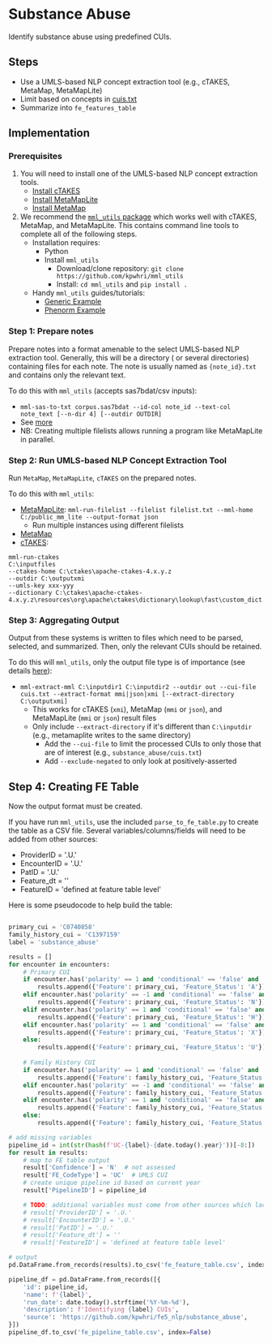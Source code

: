 # Substance Abuse

Identify substance abuse using predefined CUIs.



## Steps

* Use a UMLS-based NLP concept extraction tool (e.g., cTAKES, MetaMap, MetaMapLite)
* Limit based on concepts in [cuis.txt](cuis.txt)
* Summarize into `fe_features_table`

## Implementation

### Prerequisites

1. You will need to install one of the UMLS-based NLP concept extraction tools.
    * [Install cTAKES](https://kpwhri.github.io/mml_utils/install_ctakes.html)
    * [Install MetaMapLite](https://kpwhri.github.io/mml_utils/install_metamaplite.html)
    * [Install MetaMap](https://kpwhri.github.io/mml_utils/install_mm.html)
2. We recommend the [`mml_utils` package](https://github.com/kpwhri/mml_utils/) which works well with cTAKES, MetaMap,
   and MetaMapLite. This contains command line tools to complete all of the following steps.
    * Installation requires:
        * Python
        * Install `mml_utils`
            * Download/clone repository: `git clone https://github.com/kpwhri/mml_utils`
            * Install: `cd mml_utils` and `pip install .`
    * Handy `mml_utils` guides/tutorials:
        * [Generic Example](https://github.com/kpwhri/mml_utils/blob/master/examples/complete)
        * [Phenorm Example](https://github.com/kpwhri/mml_utils/tree/master/examples/phenorm)

### Step 1: Prepare notes

Prepare notes into a format amenable to the select UMLS-based NLP extraction tool. Generally, this will be a directory (
or several directories) containing files for each note. The note is usually named as `{note_id}.txt` and contains only
the relevant text.

To do this with `mml_utils` (accepts sas7bdat/csv inputs):

* `mml-sas-to-txt corpus.sas7bdat --id-col note_id --text-col note_text [--n-dir 4] [--outdir OUTDIR]`
* See [more](https://github.com/kpwhri/mml_utils/tree/master/examples/phenorm#dataset-to-text)
* NB: Creating multiple filelists allows running a program like MetaMapLite in parallel.

### Step 2: Run UMLS-based NLP Concept Extraction Tool

Run `MetaMap`, `MetaMapLite`, `cTAKES` on the prepared notes.

To do this with `mml_utils`:

* [MetaMapLite](https://github.com/kpwhri/mml_utils/tree/master/examples/phenorm#metamaplite):
  `mml-run-filelist --filelist filelist.txt --mml-home C:/public_mm_lite --output-format json`
    * Run multiple instances using different filelists
* [MetaMap](https://github.com/kpwhri/mml_utils/tree/master/examples/phenorm#running-metamap)
* [cTAKES](https://kpwhri.github.io/mml_utils/build_umls_for_ctakes.html#run-ctakes-with-new-dictionary):

```commandline
mml-run-ctakes 
C:\inputfiles 
--ctakes-home C:\ctakes\apache-ctakes-4.x.y.z 
--outdir C:\outputxmi 
--umls-key xxx-yyy 
--dictionary C:\ctakes\apache-ctakes-4.x.y.z\resources\org\apache\ctakes\dictionary\lookup\fast\custom_dict.xml
```

### Step 3: Aggregating Output

Output from these systems is written to files which need to be parsed, selected, and summarized. Then, only the relevant
CUIs should be retained.

To do this will `mml_utils`, only the output file type is of importance (see
details [here](https://github.com/kpwhri/mml_utils/tree/master/examples/phenorm#extracting-cuis)):

* `mml-extract-mml C:\inputdir1 C:\inputdir2 --outdir out --cui-file cuis.txt --extract-format mmi|json|xmi [--extract-directory C:\outputxmi]`
  * This works for cTAKES (`xmi`), MetaMap (`mmi` or `json`), and MetaMapLite (`mmi` or `json`) result files
  * Only include `--extract-directory` if it's different than `C:\inputdir` (e.g., metamaplite writes to the same directory)
    * Add the `--cui-file` to limit the processed CUIs to only those that are of interest (e.g., `substance_abuse/cuis.txt`)
    * Add `--exclude-negated` to only look at positively-asserted 

## Step 4: Creating FE Table
Now the output format must be created.

If you have run `mml_utils`, use the included `parse_to_fe_table.py` to create the table as a CSV file. Several variables/columns/fields will need to be added from other sources:

* ProviderID = '.U.'
* EncounterID = '.U.'
* PatID = '.U.'
* Feature_dt = ''
* FeatureID = 'defined at feature table level'
          
Here is some pseudocode to help build the table:

```python

primary_cui = 'C0740858'
family_history_cui = 'C1397159'
label = 'substance_abuse'

results = []
for encounter in encounters:
    # Primary CUI
    if encounter.has('polarity' == 1 and 'conditional' == 'false' and 'subject' == 'patient' and 'historyOf' == 0):
        results.append({'Feature': primary_cui, 'Feature_Status': 'A'})  # Active 
    elif encounter.has('polarity' == -1 and 'conditional' == 'false' and 'subject' == 'patient' and 'historyOf' == 0):
        results.append({'Feature': primary_cui, 'Feature_Status': 'N'})  # Negated
    elif encounter.has('polarity' == 1 and 'conditional' == 'false' and 'subject' == 'patient' and 'historyOf' == 1):
        results.append({'Feature': primary_cui, 'Feature_Status': 'H'})  # Historical 
    elif encounter.has('polarity' == 1 and 'conditional' == 'false' and 'subject' != 'patient' and 'historyOf' == 0):
        results.append({'Feature': primary_cui, 'Feature_Status': 'X'})  # Other Subject
    else:
        results.append({'Feature': primary_cui, 'Feature_Status': 'U'})  # Else: unknown
        
    # Family History CUI
    if encounter.has('polarity' == 1 and 'conditional' == 'false' and 'subject' == 'family_member' and 'historyOf' == 0):
        results.append({'Feature': family_history_cui, 'Feature_Status': 'A'})  # Active 
    elif encounter.has('polarity' == -1 and 'conditional' == 'false' and 'subject' == 'family_member' and 'historyOf' == 0):
        results.append({'Feature': family_history_cui, 'Feature_Status': 'N'})  # Negated
    elif encounter.has('polarity' == 1 and 'conditional' == 'false' and 'subject' == 'family_member' and 'historyOf' == 1):
        results.append({'Feature': family_history_cui, 'Feature_Status': 'H'})  # Historical 
    else:
        results.append({'Feature': family_history_cui, 'Feature_Status': 'U'})  # Else: unknown

# add missing variables
pipeline_id = int(str(hash(f'UC-{label}-{date.today().year}'))[-8:])
for result in results:
    # map to FE table output
    result['Confidence'] = 'N'  # not assessed
    result['FE_CodeType'] = 'UC'  # UMLS CUI
    # create unique pipeline id based on current year
    result['PipelineID'] = pipeline_id

    # TODO: additional variables must come from other sources which lack a pre-defined shape
    # result['ProviderID'] = '.U.'
    # result['EncounterID'] = '.U.'
    # result['PatID'] = '.U.'
    # result['Feature_dt'] = ''
    # result['FeatureID'] = 'defined at feature table level'

# output
pd.DataFrame.from_records(results).to_csv('fe_feature_table.csv', index=False)

pipeline_df = pd.DataFrame.from_records([{
    'id': pipeline_id,
    'name': f'{label}',
    'run_date': date.today().strftime('%Y-%m-%d'),
    'description': f'Identifying {label} CUIs',
    'source': 'https://github.com/kpwhri/fe5_nlp/substance_abuse',
}])
pipeline_df.to_csv('fe_pipeline_table.csv', index=False)
```
